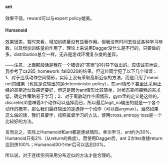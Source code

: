 #### ant

效果不错，reward可以与expert policy媲美。

#### Humanoid

效果很差。暂时来看，增加训练量没有显著作用。但我没有时间去验证各种学习参数，以及增加训练量的作用了，理论上来说用Dagger没什么是不行的，只要做的多，distribution总会一样，无非是游戏环境复杂度的差异。

——注意，上面那段话是我在一个错误的“答案”的引导下做出的。应该诚实地说，我参考了cs285_homework_fall2020的结果。但这位同学犯了以下几个错误：1、对于连续动作空间情形，实际上没有采取高斯近似的方法，而是只用了mean net的结果（也就是说输出的是deterministic policy），在ant情形下甚至比采用正经的高斯近似效果还要好，但这是因为ant情形比较简单，对状态空间探索的需求低，确定性策略易于学习；2、对于离散动作空间情形，gym里的定义是这样的，discrete(3)意味着3个动作可以选择而已，所以最后logit_na输出的就是一个各个动作的概率，那么我们最终输出的是选择一个动作（可以做argmax）。当然如果这么做的话，我们真要学，按照监督学习的方法，使用cross_entropy loss是一个比较好的方法。

言而总之，实际上Humanoid和ant都是连续情形。单次学习，ant约为30%，Humanoid只有2%（从return的角度）。而使用Dagger后，ant 2次iter直接return达到快100%；Humanoid30个iter后可以达到20%。

所以说，对于连续空间采用分布近似的方法才是合理的。

